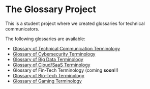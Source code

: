 # The Glossary Project

This is a student project where we created glossaries for technical communicators. 

The following glossaries are available:
* [Glossary of Technical Communication Terminology](TC/README.md)
* [Glossary of Cybersecurity Terminology](cyber/readme.md)
* [Glossary of Big Data Terminology](big-data/readme.md)
* [Glossary of Cloud/SaaS Terminology](cloud-saas/readme.md)
* Glossary of Fin-Tech Terminology (coming **soon**!!)
* [Glossary of Bio-Tech Terminology](Biotechnology/readme.md)
* [Glossary of Gaming Terminology](gaming/readme.md)
  
